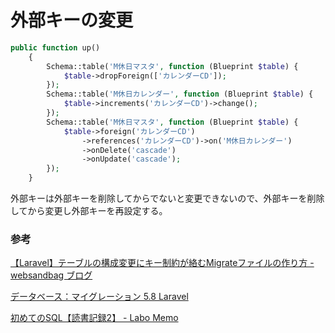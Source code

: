 #  外部キーの変更

```php
public function up()
    {
        Schema::table('M休日マスタ', function (Blueprint $table) {
            $table->dropForeign(['カレンダーCD']);
        });
        Schema::table('M休日カレンダー', function (Blueprint $table) {
            $table->increments('カレンダーCD')->change();
        });
        Schema::table('M休日マスタ', function (Blueprint $table) {
            $table->foreign('カレンダーCD')
                ->references('カレンダーCD')->on('M休日カレンダー')
                ->onDelete('cascade')
                ->onUpdate('cascade');
        });
    }
```

外部キーは外部キーを削除してからでないと変更できないので、外部キーを削除してから変更し外部キーを再設定する。

### 参考

[【Laravel】テーブルの構成変更にキー制約が絡むMigrateファイルの作り方 \- websandbag ブログ](https://blog.websandbag.com/entry/2018/05/24/170538)

[データベース：マイグレーション 5\.8 Laravel](https://readouble.com/laravel/5.8/ja/migrations.html#foreign-key-constraints)

[初めてのSQL【読書記録2】 \- Labo Memo](http://alice345.hatenablog.com/entry/2015/04/22/213134)